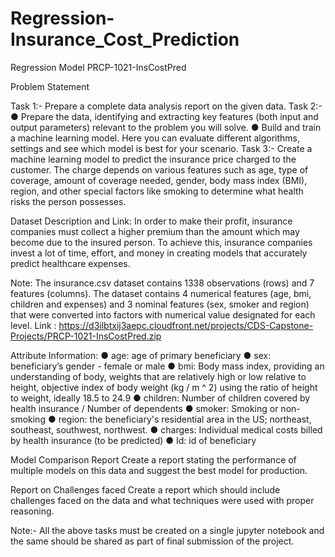 # Regression-Insurance_Cost_Prediction
Regression Model
PRCP-1021-InsCostPred

Problem Statement

Task 1:- Prepare a complete data analysis report on the given data.
Task 2:-
●	Prepare the data, identifying and extracting key features (both input and output parameters) relevant to the problem you will solve.
●	Build and train a machine learning model. Here you can evaluate different algorithms, settings and see which model is best for your scenario.
Task 3:-  Create a machine learning model to predict the insurance price charged to the customer. The charge depends on various features such as age, type of coverage, amount of coverage needed, gender, body mass index (BMI), region, and other special factors like smoking to determine what health risks the person possesses.


Dataset Description and Link:
In order to make their profit, insurance companies must collect a higher premium than the amount which may become due to the insured person. To achieve this, insurance companies invest a lot of time, effort, and money in creating models that accurately predict healthcare expenses.

Note: The insurance.csv dataset contains 1338 observations (rows) and 7 features (columns). The dataset contains 4 numerical features (age, bmi, children and expenses) and 3 nominal features (sex, smoker and region) that were converted into factors with numerical value designated for each level.
Link : https://d3ilbtxij3aepc.cloudfront.net/projects/CDS-Capstone-Projects/PRCP-1021-InsCostPred.zip

Attribute Information:
●	age: age of primary beneficiary
●	sex: beneficiary’s gender - female or male
●	bmi: Body mass index, providing an understanding of body, weights that are relatively high or low relative to height, objective index of body weight (kg / m ^ 2) using the ratio of height to weight, ideally 18.5 to 24.9
●	children: Number of children covered by health insurance / Number of dependents
●	smoker: Smoking or non-smoking
●	region: the beneficiary's residential area in the US; northeast, southeast, southwest, northwest.
●	charges: Individual medical costs billed by health insurance (to be predicted)
●	Id: id of beneficiary

Model Comparison Report
Create a report stating the performance of multiple models on this data and suggest the best model for production.

Report on Challenges faced
Create a report which should include challenges faced on the data and what techniques were used with proper reasoning.

Note:- All the above tasks must be created on a single jupyter notebook and the same should be shared as part of final submission of the project.






